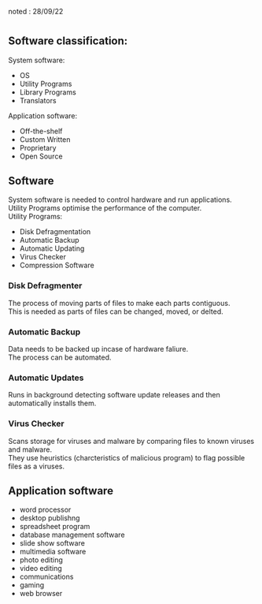 noted : 28/09/22

#

## Software classification:
System software:
- OS
- Utility Programs
- Library Programs
- Translators

Application software:
- Off-the-shelf
- Custom Written
- Proprietary
- Open Source

## Software
System software is needed to control hardware and run applications.  
Utility Programs optimise the performance of the computer.  
Utility Programs:
- Disk Defragmentation
- Automatic Backup
- Automatic Updating
- Virus Checker
- Compression Software

### Disk Defragmenter
The process of moving parts of files to make each parts contiguous.  
This is needed as parts of files can be changed, moved, or delted.

### Automatic Backup
Data needs to be backed up incase of hardware faliure.  
The process can be automated.

### Automatic Updates
Runs in background detecting software update releases and then automatically installs them.

### Virus Checker
Scans storage for viruses and malware by comparing files to known viruses and malware.  
They use heuristics (charcteristics of malicious program) to flag possible files as a viruses.

## Application software
- word processor
- desktop publishng
- spreadsheet program
- database management software
- slide show software
- multimedia software
- photo editing
- video editing
- communications
- gaming
- web browser